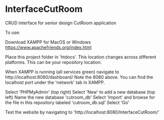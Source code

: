# InterfaceCutRoom
CRUD interface for senior design CutRoom application

To use:

Download XAMPP for MacOS or Windows
https://www.apachefriends.org/index.html

Place this project folder in 'htdocs'. This location changes across different platforms. 
This can be your repository location.

When XAMPP is running (all services green) navigate to http://localhost:8080/dashboard/
Note the 8080 above. You can find the localhost port under the 'network' tab in XAMPP.

Select 'PHPMyAdmin' (top right)
Select 'New' to add a new database (top left)
Name the new database 'cutroom_db'
Select 'Import' and browse for the file in this repository labeled 'cutroom_db.sql'
Select 'Go'

Test the website by navigating to 'http://localhost:8080/InterfaceCutRoom/'
